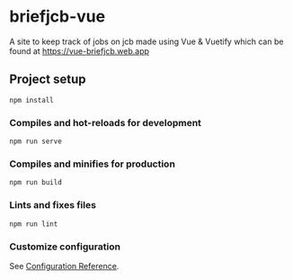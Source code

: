 # briefjcb-vue
A site to keep track of jobs on jcb made using Vue & Vuetify which can be found at https://vue-briefjcb.web.app

## Project setup
```
npm install
```

### Compiles and hot-reloads for development
```
npm run serve
```

### Compiles and minifies for production
```
npm run build
```

### Lints and fixes files
```
npm run lint
```

### Customize configuration
See [Configuration Reference](https://cli.vuejs.org/config/).